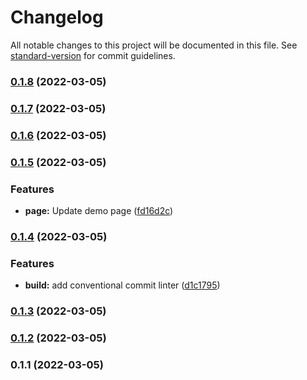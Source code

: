 # Changelog

All notable changes to this project will be documented in this file. See [standard-version](https://github.com/conventional-changelog/standard-version) for commit guidelines.

### [0.1.8](https://github.com/simpletrontdip/vue-simple-otp-input/compare/v0.1.7...v0.1.8) (2022-03-05)

### [0.1.7](https://github.com/simpletrontdip/vue-simple-otp-input/compare/v0.1.6...v0.1.7) (2022-03-05)

### [0.1.6](https://github.com/simpletrontdip/vue-simple-otp-input/compare/v0.1.5...v0.1.6) (2022-03-05)

### [0.1.5](https://github.com/simpletrontdip/vue-simple-otp-input/compare/v0.1.4...v0.1.5) (2022-03-05)


### Features

* **page:** Update demo page ([fd16d2c](https://github.com/simpletrontdip/vue-simple-otp-input/commit/fd16d2cb123706d18466fc8313188d8611fef7ce))

### [0.1.4](https://github.com/simpletrontdip/vue-simple-otp-input/compare/v0.1.3...v0.1.4) (2022-03-05)


### Features

* **build:** add conventional commit linter ([d1c1795](https://github.com/simpletrontdip/vue-simple-otp-input/commit/d1c17956d429f266bdb780fe59af9583b0ef1ce1))

### [0.1.3](https://github.com/simpletrontdip/vue-simple-otp-input/compare/v0.1.2...v0.1.3) (2022-03-05)

### [0.1.2](https://github.com/simpletrontdip/vue-simple-otp-input/compare/v0.1.1...v0.1.2) (2022-03-05)

### 0.1.1 (2022-03-05)
